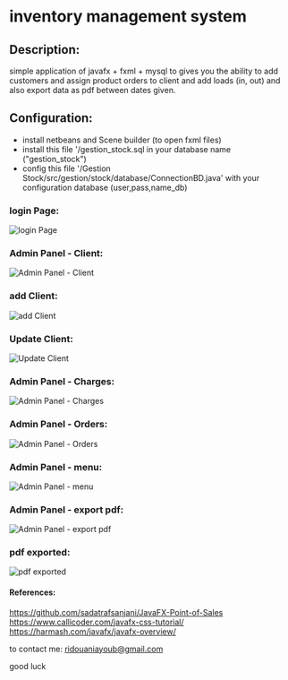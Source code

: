 # inventory management system 


## Description:
simple application of javafx + fxml + mysql to gives you the ability to add customers and assign product orders to client and add loads (in, out) and also export data as pdf between dates given.


## Configuration:
- install netbeans and Scene builder (to open fxml files)
- install this file '/gestion_stock.sql in your database name ("gestion_stock")
- config this file '/Gestion Stock/src/gestion/stock/database/ConnectionBD.java' with your configuration database (user,pass,name_db)
      
      
### login Page:
![login Page](https://raw.githubusercontent.com/ayoubridouani/gestion_stock_inventory/master/Screenshots/login%20Page.png "login Page")

### Admin Panel - Client:
![Admin Panel - Client](https://raw.githubusercontent.com/ayoubridouani/gestion_stock_inventory/master/Screenshots/Admin%20Panel%20-%20Client.png "Admin Panel - Client")

### add Client:
![add Client](https://raw.githubusercontent.com/ayoubridouani/gestion_stock_inventory/master/Screenshots/add%20Client.png "add Client")

### Update Client:
![Update Client](https://raw.githubusercontent.com/ayoubridouani/gestion_stock_inventory/master/Screenshots/Update%20Client.png "Update Client")

### Admin Panel - Charges:
![Admin Panel - Charges](https://raw.githubusercontent.com/ayoubridouani/gestion_stock_inventory/master/Screenshots/Admin%20Panel%20-%20Charges.png "Admin Panel - Charges")

### Admin Panel - Orders:
![Admin Panel - Orders](https://raw.githubusercontent.com/ayoubridouani/gestion_stock_inventory/master/Screenshots/Admin%20Panel%20-%20Orders.png "Admin Panel - Orders")

### Admin Panel - menu:
![Admin Panel - menu](https://raw.githubusercontent.com/ayoubridouani/gestion_stock_inventory/master/Screenshots/Admin%20Panel%20-%20menu.png "Admin Panel - menu")

### Admin Panel - export pdf:
![Admin Panel - export pdf](https://raw.githubusercontent.com/ayoubridouani/gestion_stock_inventory/master/Screenshots/Admin%20Panel%20-%20export%20pdf.png "Admin Panel - export pdf")

### pdf exported:
![pdf exported](https://raw.githubusercontent.com/ayoubridouani/gestion_stock_inventory/master/Screenshots/pdf%20exported.png "pdf exported")

#### References:
https://github.com/sadatrafsanjani/JavaFX-Point-of-Sales
https://www.callicoder.com/javafx-css-tutorial/
https://harmash.com/javafx/javafx-overview/

to contact me: ridouaniayoub@gmail.com

good luck
